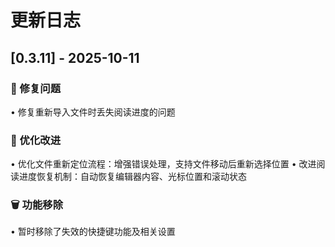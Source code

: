 # 更新日志

## [0.3.11] - 2025-10-11

### 🐛 修复问题
• 修复重新导入文件时丢失阅读进度的问题

### 🔧 优化改进
• 优化文件重新定位流程：增强错误处理，支持文件移动后重新选择位置
• 改进阅读进度恢复机制：自动恢复编辑器内容、光标位置和滚动状态

### 🗑️ 功能移除
• 暂时移除了失效的快捷键功能及相关设置
